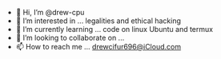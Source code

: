 - 👋 Hi, I’m @drew-cpu
- 👀 I’m interested in ... legalities and ethical hacking
- 🌱 I’m currently learning ... code on linux Ubuntu and termux
- 💞️ I’m looking to collaborate on ...
- 📫 How to reach me ... drewcifur696@iCloud.com
<!---
drew-cpu/drew-cpu is a ✨ special ✨ repository because its `README.md` (this file) appears on your GitHub profile.
You can click the Preview link to take a look at your changes.
--->
